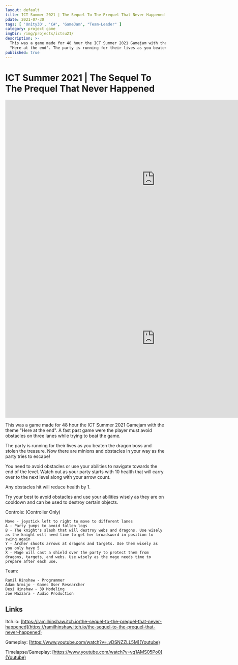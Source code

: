 ```yaml
---
layout: default
title: ICT Summer 2021 | The Sequel To The Prequel That Never Happened
pdate: 2021-07-30
tags: [ 'Unity3D', 'C#', 'GameJam', "Team-Leader" ]
category: project game
imgDir: /img/projects/ictsu21/
description: >-
  This was a game made for 48 hour the ICT Summer 2021 Gamejam with the theme
  "Here at the end". The party is running for their lives as you beaten the dragon boss and stolen the treasure. Escape!
published: true
---
```



ICT Summer 2021 | The Sequel To The Prequel That Never Happened
================

<div class="content-spacing"></div>

<iframe width="940" height="500" src="https://www.youtube-nocookie.com/embed/_yDSNZZLL5M?rel=0&amp;showinfo=0" frameborder="0" allowfullscreen></iframe>
<div class="content-spacing"></div>

<iframe width="940" height="500" src="https://www.youtube-nocookie.com/embed/vq1AMS05Po0?rel=0&amp;showinfo=0" frameborder="0" allowfullscreen></iframe>
<div class="content-spacing"></div>

This was a game made for 48 hour the ICT Summer 2021 Gamejam with the theme "Here at the end". A fast past game were the player must avoid obstacles on three lanes while trying to beat the game.

The party is running for their lives as you beaten the dragon boss and stolen the treasure. Now there are minions and obstacles in your way as the party tries to escape!

You need to avoid obstacles or use your abilities to navigate towards the end of the level. Watch out as your party starts with 10 health that will carry over to the next level along with your arrow count.

Any obstacles hit will reduce health by 1.

Try your best to avoid obstacles and use your abilities wisely as they are on cooldown and can be used to destroy certain objects.

<div class="content-spacing"></div>

Controls: (Controller Only)

    Move - joystick left to right to move to different lanes
    A - Party jumps to avoid fallen logs
    B - The knight's slash that will destroy webs and dragons. Use wisely as the knight will need time to get her broadsword in position to swing again
    Y - Archer shoots arrows at dragons and targets. Use them wisely as you only have 5
    X - Mage will cast a shield over the party to protect them from dragons, targets, and webs. Use wisely as the mage needs time to prepare after each use.


<div class="content-spacing"></div>

Team:

    Ramil Hinshaw - Programmer
    Adam Armijo - Games User Researcher
    Desi Hinshaw - 3D Modeling
    Joe Mazzara - Audio Production


<div class="content-spacing"></div>

Links
-----


Itch.io: [https://ramilhinshaw.itch.io/the-sequel-to-the-prequel-that-never-happened](https://ramilhinshaw.itch.io/the-sequel-to-the-prequel-that-never-happened)

Gameplay: [https://www.youtube.com/watch?v=_yDSNZZLL5M](Youtube)

Timelapse/Gameplay: [https://www.youtube.com/watch?v=vq1AMS05Po0](Youtube)
